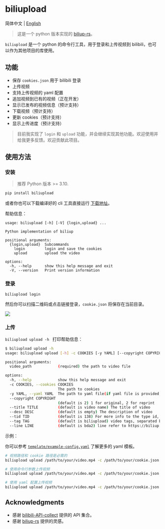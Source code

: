 # biliupload

简体中文 | [English](./README-en.md)

> 这是一个 python 版本实现的 [biliup-rs](https://github.com/biliup/biliup-rs)。

`biliupload` 是一个 python 的命令行工具，用于登录和上传视频到 bilibili，也可以作为其他项目的库使用。

## 功能

- 保存 `cookies.json` 用于 bilibili 登录
- 上传视频
- 支持上传视频的 yaml 配置
- 追加视频到已有的视频（正在开发）
- 显示已发布的视频信息（预计支持）
- 下载视频（预计支持）
- 更新 cookies（预计支持）
- 显示上传进度（预计支持）

> 目前我实现了 `login` 和 `upload` 功能，并会继续实现其他功能。欢迎使用并给我更多反馈。欢迎贡献此项目。

## 使用方法

### 安装

> 推荐 Python 版本 >= 3.10.

```bash
pip install biliupload
```

或者你也可以下载编译好的 cli 工具直接运行 [下载地址](https://github.com/timerring/biliupload/releases)。

帮助信息：

```
usage: biliupload [-h] [-V] {login,upload} ...

Python implementation of biliup

positional arguments:
  {login,upload}  Subcommands
    login         login and save the cookies
    upload        upload the video

options:
  -h, --help      show this help message and exit
  -V, --version   Print version information
```

### 登录

```bash
biliupload login
```
然后你可以扫描二维码或点击链接登录，`cookie.json` 将保存在当前目录。

![](https://cdn.jsdelivr.net/gh/timerring/scratchpad2023/2024/2025-01-08-11-54-34.png)

### 上传

`biliupload upload -h ` 打印帮助信息：

```bash
$ biliupload upload -h
usage: biliupload upload [-h] -c COOKIES [-y YAML] [--copyright COPYRIGHT] [--title TITLE] [--desc DESC] [--tid TID] [--tag TAG] [--line LINE] video_path

positional arguments:
  video_path            (required) the path to video file

options:
  -h, --help            show this help message and exit
  -c COOKIES, --cookies COOKIES
                        The path to cookies
  -y YAML, --yaml YAML  The path to yaml file(if yaml file is provided, the arguments below will be ignored)
  --copyright COPYRIGHT
                        (default is 2) 1 for original, 2 for reprint
  --title TITLE         (default is video name) The title of video
  --desc DESC           (default is empty) The description of video
  --tid TID             (default is 138) For more info to the type id, refer to https://biliup.github.io/tid-ref.html
  --tag TAG             (default is biliupload) video tags, separated by comma
  --line LINE           (default is bda2) line refer to https://biliup.github.io/upload-systems-analysis.html
```

示例：

你可以参考 [`template/example-config.yaml`](https://github.com/timerring/biliupload/tree/main/template/example-config.yaml) 了解更多的 yaml 模板。

```bash
# 视频路径和 cookie 路径是必需的
biliupload upload /path/to/your/video.mp4 -c /path/to/your/cookie.json

# 使用命令行参数上传视频
biliupload upload /path/to/your/video.mp4 -c /path/to/your/cookie.json --title "test" --desc "test" --tid 138 --tag "test" --line bda2

# 使用 yaml 配置上传视频
biliupload upload /path/to/your/video.mp4 -c /path/to/your/cookie.json -y /path/to/your/upload/template.yaml
```

## Acknowledgments

- 感谢 [bilibili-API-collect](https://github.com/SocialSisterYi/bilibili-API-collect) 提供的 API 集合。
- 感谢 [biliup-rs](https://github.com/biliup/biliup-rs) 提供的灵感。
